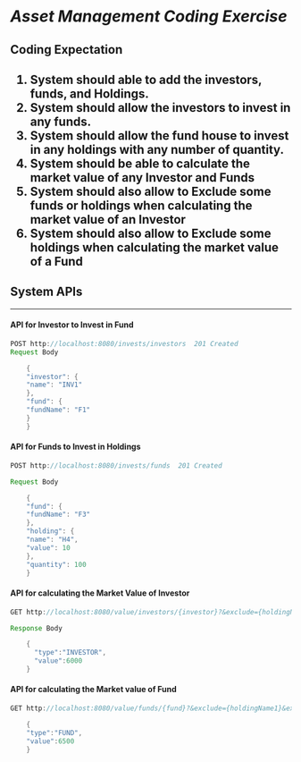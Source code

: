 <h1><i><b>Asset Management Coding Exercise</b></i></h1>

<h2><b>Coding Expectation</b><h2>
<ol>
<li>System should able to add the investors, funds, and Holdings.</li>
<li>System should allow the investors to invest in any funds.</li>
<li>System should allow the fund house to invest in any holdings with any number of quantity.</li>
<li>System should be able to calculate the market value of any Investor and Funds</li>
<li>System should also allow to Exclude some funds or holdings when calculating the market value of an Investor</li>
<li>System should also allow to Exclude some holdings when calculating the market value of a Fund</li>
</ol>

<h2><b>System APIs</b></h2>
<hr>
<h4>API for Investor to Invest in Fund</h4>

```java
POST http://localhost:8080/invests/investors  201 Created
Request Body

    {
    "investor": {
    "name": "INV1"
    },
    "fund": {
    "fundName": "F1"
    }
    }
```

<h4>API for Funds to Invest in Holdings</h4>

```java
POST http://localhost:8080/invests/funds  201 Created

Request Body

    {
    "fund": {
    "fundName": "F3"
    },
    "holding": {
    "name": "H4",
    "value": 10
    },
    "quantity": 100
    }
```
<h4>API for calculating the Market Value of Investor</h4>

```java
GET http://localhost:8080/value/investors/{investor}?&exclude={holdingName1}&exclude={holdingName2} 200 OK

Response Body

    {
      "type":"INVESTOR",
      "value":6000
    }
```
<h4>API for calculating the Market value of Fund</h4>

```java
GET http://localhost:8080/value/funds/{fund}?&exclude={holdingName1}&exclude={holdingName2} 200 OK

    {
    "type":"FUND",
    "value":6500
    }
```



